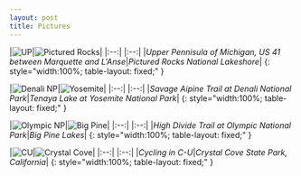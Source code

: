 ```yaml
---
layout: post
title: Pictures
---
```


|![UP](../../assets/images/fun-pics/upmich.jpeg)|![Pictured Rocks](../../assets/images/fun-pics/picturedrock.jpeg)|
|:--:| |:--:| 
|*Upper Pennisula of Michigan, US 41 between Marquette and L'Anse*|*Pictured Rocks National Lakeshore*|
{: style="width:100%; table-layout: fixed;" }

|![Denali NP](../../assets/images/fun-pics/denali.jpeg)|![Yosemite](../../assets/images/fun-pics/tenayalake.jpeg)|
|:--:| |:--:| 
|*Savage Aipine Trail at Denali National Park*|*Tenaya Lake at Yosemite National Park*|
{: style="width:100%; table-layout: fixed;" }

|![Olympic NP](../../assets/images/fun-pics/solduc.jpeg)|![Big Pine](../../assets/images/fun-pics/bigpine.jpeg)|
|:--:| |:--:| 
|*High Divide Trail at Olympic National Park*|*Big Pine Lakes*|
{: style="width:100%; table-layout: fixed;" }

|![CU](../../assets/images/fun-pics/cyclecu.jpeg)|![Crystal Cove](../../assets/images/fun-pics/crystalcove.jpeg)|
|:--:| |:--:| 
|*Cycling in C-U*|*Crystal Cove State Park, California*|
{: style="width:100%; table-layout: fixed;" }




